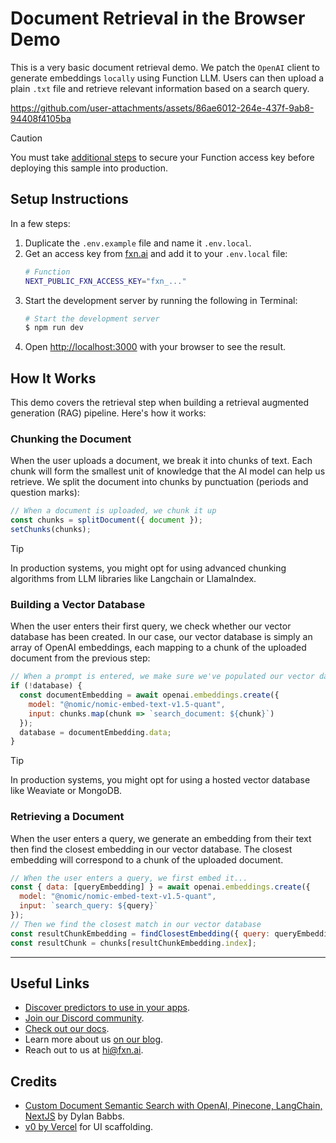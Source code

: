 # Document Retrieval in the Browser Demo
This is a very basic document retrieval demo. We patch the `OpenAI` client to generate embeddings `locally` using Function LLM. Users can then upload a plain `.txt` file and retrieve relevant information based on a search query.

https://github.com/user-attachments/assets/86ae6012-264e-437f-9ab8-94408f4105ba

> [!CAUTION]
> You must take [additional steps](https://docs.fxn.ai/insiders/keys#in-the-browser) to secure your Function access key before deploying this sample into production.

## Setup Instructions
In a few steps:

1. Duplicate the `.env.example` file and name it `.env.local`.
2. Get an access key from [fxn.ai](https://fxn.ai/settings/developer) and add it to your `.env.local` file:
    ```bash
    # Function
    NEXT_PUBLIC_FXN_ACCESS_KEY="fxn_..."
    ```
3. Start the development server by running the following in Terminal:
    ```bash
    # Start the development server
    $ npm run dev
    ```
4. Open [http://localhost:3000](http://localhost:3000) with your browser to see the result.

## How It Works
This demo covers the retrieval step when building a retrieval augmented generation (RAG) pipeline.
Here's how it works:

### Chunking the Document
When the user uploads a document, we break it into chunks of text. Each chunk will form the smallest unit 
of knowledge that the AI model can help us retrieve. We split the document into chunks by punctuation 
(periods and question marks):
```js
// When a document is uploaded, we chunk it up
const chunks = splitDocument({ document });
setChunks(chunks);
```

> [!TIP]
> In production systems, you might opt for using advanced chunking algorithms from LLM libraries
> like Langchain or LlamaIndex.

### Building a Vector Database
When the user enters their first query, we check whether our vector database has been created. In our case, our 
vector database is simply an array of OpenAI embeddings, each mapping to a chunk of the uploaded document from the 
previous step:
```js
// When a prompt is entered, we make sure we've populated our vector database
if (!database) {
  const documentEmbedding = await openai.embeddings.create({
    model: "@nomic/nomic-embed-text-v1.5-quant",
    input: chunks.map(chunk => `search_document: ${chunk}`)
  });
  database = documentEmbedding.data;
}
```

> [!TIP]
> In production systems, you might opt for using a hosted vector database like Weaviate or MongoDB.

### Retrieving a Document
When the user enters a query, we generate an embedding from their text then find the closest embedding in our 
vector database. The closest embedding will correspond to a chunk of the uploaded document.
```js
// When the user enters a query, we first embed it...
const { data: [queryEmbedding] } = await openai.embeddings.create({
  model: "@nomic/nomic-embed-text-v1.5-quant",
  input: `search_query: ${query}`
});
// Then we find the closest match in our vector database
const resultChunkEmbedding = findClosestEmbedding({ query: queryEmbedding, database });
const resultChunk = chunks[resultChunkEmbedding.index];
```
___

## Useful Links
- [Discover predictors to use in your apps](https://fxn.ai/explore).
- [Join our Discord community](https://fxn.ai/community).
- [Check out our docs](https://docs.fxn.ai).
- Learn more about us [on our blog](https://blog.fxn.ai).
- Reach out to us at [hi@fxn.ai](mailto:hi@fxn.ai).

## Credits
- [Custom Document Semantic Search with OpenAI, Pinecone, LangChain, NextJS](https://github.com/dbabbs/semantic-search-openai-nextjs-sample/tree/master) by Dylan Babbs.
- [v0 by Vercel](https://v0.dev) for UI scaffolding.
